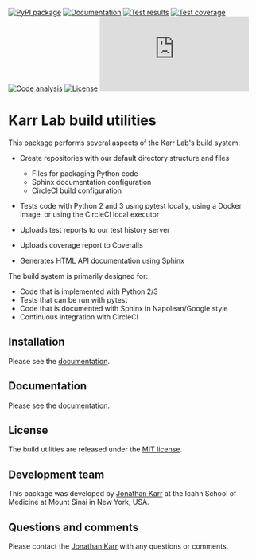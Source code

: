 [![PyPI package](https://img.shields.io/pypi/v/karr_lab_build_utils.svg)](https://pypi.python.org/pypi/karr_lab_build_utils)
[![Documentation](https://readthedocs.org/projects/karr-lab-build-utils/badge/?version=latest)](https://docs.karrlab.org/karr_lab_build_utils)
[![Test results](https://circleci.com/gh/KarrLab/karr_lab_build_utils.svg?style=shield)](https://circleci.com/gh/KarrLab/karr_lab_build_utils)
[![Test coverage](https://coveralls.io/repos/github/KarrLab/karr_lab_build_utils/badge.svg)](https://coveralls.io/github/KarrLab/karr_lab_build_utils)
[![Code analysis](https://api.codeclimate.com/v1/badges/423e5ef078681ee55979/maintainability)](https://codeclimate.com/github/KarrLab/karr_lab_build_utils)
[![License](https://img.shields.io/github/license/KarrLab/karr_lab_build_utils.svg)](LICENSE)
![Analytics](https://ga-beacon.appspot.com/UA-86759801-1/karr_lab_build_utils/README.md?pixel)

# Karr Lab build utilities

This package performs several aspects of the Karr Lab's build system:

* Create repositories with our default directory structure and files

  * Files for packaging Python code
  * Sphinx documentation configuration
  * CircleCI build configuration

* Tests code with Python 2 and 3 using pytest locally, using a Docker image, or using the CircleCI local executor
* Uploads test reports to our test history server
* Uploads coverage report to Coveralls
* Generates HTML API documentation using Sphinx

The build system is primarily designed for:

* Code that is implemented with Python 2/3
* Tests that can be run with pytest
* Code that is documented with Sphinx in Napolean/Google style
* Continuous integration with CircleCI

## Installation
Please see the [documentation](https://docs.karrlab.org/karr_lab_build_utils).

## Documentation
Please see the [documentation](https://docs.karrlab.org/karr_lab_build_utils).

## License
The build utilities are released under the [MIT license](LICENSE).

## Development team
This package was developed by [Jonathan Karr](https://www.karrlab.org) at the Icahn School of Medicine at Mount Sinai in New York, USA.

## Questions and comments
Please contact the [Jonathan Karr](https://www.karrlab.org) with any questions or comments.
